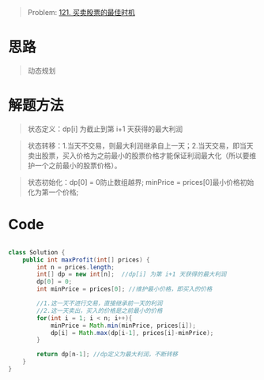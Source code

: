 > Problem: [121. 买卖股票的最佳时机](https://leetcode.cn/problems/best-time-to-buy-and-sell-stock/description/)

# 思路
> 动态规划

# 解题方法
> 状态定义：dp[i] 为截止到第 i+1 天获得的最大利润

> 状态转移：1.当天不交易，则最大利润继承自上一天；2.当天交易，即当天卖出股票，买入价格为之前最小的股票价格才能保证利润最大化（所以要维护一个之前最小的股票价格）。

> 状态初始化：dp[0] = 0防止数组越界; minPrice = prices[0]最小价格初始化为第一个价格; 



# Code
```Java

class Solution {
    public int maxProfit(int[] prices) {
        int n = prices.length;
        int[] dp = new int[n];  //dp[i] 为第 i+1 天获得的最大利润
        dp[0] = 0;
        int minPrice = prices[0]; //维护最小价格，即买入的价格

        //1.这一天不进行交易，直接继承前一天的利润
        //2.这一天卖出，买入的价格是之前最小的价格
        for(int i = 1; i < n; i++){
            minPrice = Math.min(minPrice, prices[i]); 
            dp[i] = Math.max(dp[i-1], prices[i]-minPrice);
        }

        return dp[n-1]; //dp定义为最大利润，不断转移
    }
}
```
